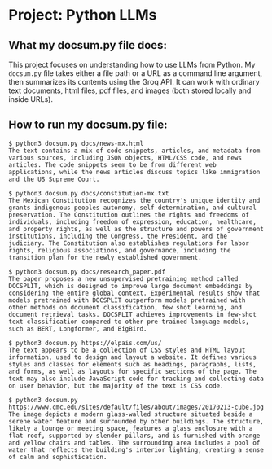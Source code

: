 # Project: Python LLMs


## What my docsum.py file does:
This project focuses on understanding how to use LLMs from Python. My ```docsum.py``` file takes either a file path or a URL as a command line argument, then summarizes its contents using the Groq API. It can work with ordinary text documents, html files, pdf files, and images (both stored locally and inside URLs). 


## How to run my docsum.py file:
``` 
$ python3 docsum.py docs/news-mx.html
The text contains a mix of code snippets, articles, and metadata from various sources, including JSON objects, HTML/CSS code, and news articles. The code snippets seem to be from different web applications, while the news articles discuss topics like immigration and the US Supreme Court.
```

```
$ python3 docsum.py docs/constitution-mx.txt
The Mexican Constitution recognizes the country's unique identity and grants indigenous peoples autonomy, self-determination, and cultural preservation. The Constitution outlines the rights and freedoms of individuals, including freedom of expression, education, healthcare, and property rights, as well as the structure and powers of government institutions, including the Congress, the President, and the judiciary. The Constitution also establishes regulations for labor rights, religious associations, and governance, including the transition plan for the newly established government.
```

```
$ python3 docsum.py docs/research_paper.pdf
The paper proposes a new unsupervised pretraining method called DOCSPLIT, which is designed to improve large document embeddings by considering the entire global context. Experimental results show that models pretrained with DOCSPLIT outperform models pretrained with other methods on document classification, few shot learning, and document retrieval tasks. DOCSPLIT achieves improvements in few-shot text classification compared to other pre-trained language models, such as BERT, Longformer, and BigBird.
```

```
$ python3 docsum.py https://elpais.com/us/
The text appears to be a collection of CSS styles and HTML layout information, used to design and layout a website. It defines various styles and classes for elements such as headings, paragraphs, lists, and forms, as well as layouts for specific sections of the page. The text may also include JavaScript code for tracking and collecting data on user behavior, but the majority of the text is CSS code.
```

```
$ python3 docsum.py https://www.cmc.edu/sites/default/files/about/images/20170213-cube.jpg
The image depicts a modern glass-walled structure situated beside a serene water feature and surrounded by other buildings. The structure, likely a lounge or meeting space, features a glass enclosure with a flat roof, supported by slender pillars, and is furnished with orange and yellow chairs and tables. The surrounding area includes a pool of water that reflects the building's interior lighting, creating a sense of calm and sophistication.
```
